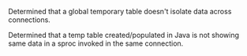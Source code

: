 Determined that a global temporary table doesn't isolate data across connections.

Determined that a temp table created/populated in Java is not showing same data in a sproc invoked in the same connection.
